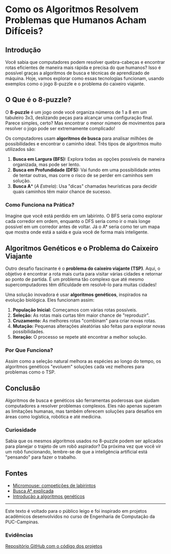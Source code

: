 # Como os Algoritmos Resolvem Problemas que Humanos Acham Difíceis?

## Introdução

Você sabia que computadores podem resolver quebra-cabeças e encontrar rotas eficientes de maneira mais rápida e precisa do que humanos? Isso é possível graças a algoritmos de busca e técnicas de aprendizado de máquina. Hoje, vamos explorar como essas tecnologias funcionam, usando exemplos como o jogo 8-puzzle e o problema do caixeiro viajante.

## O Que é o 8-puzzle?

O **8-puzzle** é um jogo onde você organiza números de 1 a 8 em um tabuleiro 3x3, deslizando peças para alcançar uma configuração final. Parece simples, certo? Mas encontrar o menor número de movimentos para resolver o jogo pode ser extremamente complicado! 

Os computadores usam **algoritmos de busca** para analisar milhões de possibilidades e encontrar o caminho ideal. Três tipos de algoritmos muito utilizados são:

1. **Busca em Largura (BFS):** Explora todas as opções possíveis de maneira organizada, mas pode ser lento.
2. **Busca em Profundidade (DFS):** Vai fundo em uma possibilidade antes de tentar outras, mas corre o risco de se perder em caminhos sem solução.
3. **Busca A*** (*A Estrela*): Usa "dicas" chamadas heurísticas para decidir quais caminhos têm maior chance de sucesso.

### Como Funciona na Prática?

Imagine que você está perdido em um labirinto. O BFS seria como explorar cada corredor em ordem, enquanto o DFS seria como ir o mais longe possível em um corredor antes de voltar. Já o A* seria como ter um mapa que mostra onde está a saída e guia você de forma mais inteligente.

## Algoritmos Genéticos e o Problema do Caixeiro Viajante

Outro desafio fascinante é o **problema do caixeiro viajante (TSP)**. Aqui, o objetivo é encontrar a rota mais curta para visitar várias cidades e retornar ao ponto de partida. É um problema tão complexo que até mesmo supercomputadores têm dificuldade em resolvê-lo para muitas cidades!

Uma solução inovadora é usar **algoritmos genéticos**, inspirados na evolução biológica. Eles funcionam assim:

1. **População Inicial:** Começamos com várias rotas possíveis.
2. **Seleção:** As rotas mais curtas têm maior chance de "reproduzir".
3. **Cruzamento:** As melhores rotas "combinam" para criar novas rotas.
4. **Mutação:** Pequenas alterações aleatórias são feitas para explorar novas possibilidades.
5. **Iteração:** O processo se repete até encontrar a melhor solução.

### Por Que Funciona?

Assim como a seleção natural melhora as espécies ao longo do tempo, os algoritmos genéticos "evoluem" soluções cada vez melhores para problemas como o TSP.

## Conclusão

Algoritmos de busca e genéticos são ferramentas poderosas que ajudam computadores a resolver problemas complexos. Eles não apenas superam as limitações humanas, mas também oferecem soluções para desafios em áreas como logística, robótica e até medicina.

### Curiosidade

Sabia que os mesmos algoritmos usados no 8-puzzle podem ser aplicados para planejar o trajeto de um robô aspirador? Da próxima vez que você vir um robô funcionando, lembre-se de que a inteligência artificial está "pensando" para fazer o trabalho.

## Fontes

- [Micromouse: competições de labirintos](https://en.wikipedia.org/wiki/Micromouse)
- [Busca A* explicada](https://en.wikipedia.org/wiki/A*_search_algorithm)
- [Introdução a algoritmos genéticos](https://en.wikipedia.org/wiki/Genetic_algorithm)

---

Este texto é voltado para o público leigo e foi inspirado em projetos acadêmicos desenvolvidos no curso de Engenharia de Computação da PUC-Campinas.

### Evidências

[Repositório GitHub com o código dos projetos](https://github.com/Navas1000/APRENDIZADO-DE-MAQUINAS/tree/main)
